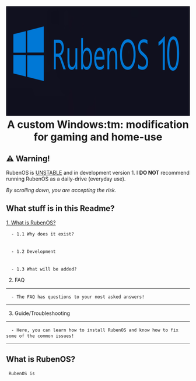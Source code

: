 <h1 align="center">
  <img src="https://raw.githubusercontent.com/WorldOFWindows/RubenOS/main/rubenos_banner.png?token=GHSAT0AAAAAACDVORS6V3D6VQIMJWKG5UKWZECCMWQ" width="1500" height="300" />
A custom Windows:tm: modification for gaming and home-use
  
 
## ⚠️ Warning!

RubenOS is [UNSTABLE](https://example.org) and in development version 1. I **DO NOT** recommend running RubenOS as a daily-drive (everyday use). 

  *By scrolling down, you are accepting the risk.*

  
## What stuff is in this Readme?
  
   [1. What is RubenOS?](https://example.org)
      
  
      - 1.1 Why does it exist?
      
  
      - 1.2 Development
      
  
      - 1.3 What will be added?

   2. FAQ
   ***
      - The FAQ has questions to your most asked answers!
   ***
   3. Guide/Troubleshooting
   ***
      - Here, you can learn how to install RubenOS and know how to fix some of the common issues!
   ***

  
  ## What is RubenOS?
      
     RubenOS is
